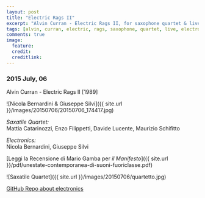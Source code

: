 ```yaml
---
layout: post
title: "Electric Rags II"
excerpt: "Alvin Curran - Electric Rags II, for saxophone quartet & live electronics."
tags: [alvin, curran, electric, rags, saxophone, quartet, live, electronics]
comments: true
image:
  feature: 
  credit: 
  creditlink: 
---
```


### 2015 July, 06

Alvin Curran - Electric Rags II [1989]

![Nicola Bernardini & Giuseppe Silvi]({{ site.url }}/images/20150706/20150706_174417.jpg)

*Saxatile Quartet:*    
Mattia Catarinozzi, Enzo Filippetti, Davide Lucente, Maurizio Schifitto

*Electronics:*    
Nicola Bernardini, Giuseppe Silvi

[Leggi la Recensione di Mario Gamba per *il Manifesto*]({{ site.url }}/pdf/unestate-contemporanea-di-suoni-fuoriclasse.pdf)

![Saxatile Quartet]({{ site.url }}/images/20150706/quartetto.jpg)

[GitHub Repo about electronics](https://github.com/nicb/Electric-Rags-by-Alvin-Curran)
